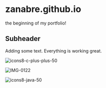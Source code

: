 # zanabre.github.io

the beginning of my portfolio!

## Subheader

Adding some text.
Everything is working great.

![icons8-c-plus-plus-50](https://user-images.githubusercontent.com/55057828/190300341-dd17ec65-798e-40be-b2f6-b92ff3749f46.png)

![IMG-0122](https://user-images.githubusercontent.com/55057828/189537660-3656d5f9-4d89-4d70-a9d2-c093cd82b63e.jpg)

![icons8-java-50](https://user-images.githubusercontent.com/55057828/190301038-04ce28e8-695f-4004-a396-20c0501cf485.png)


